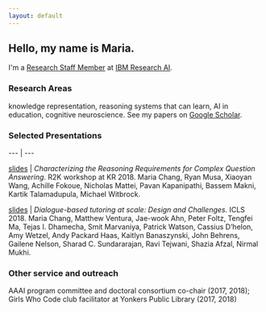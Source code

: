 ```yaml
---
layout: default
---
```


## Hello, my name is Maria.
I'm a [Research Staff Member](https://researcher.watson.ibm.com/researcher/view.php?person=ibm-Maria.Chang) at [IBM Research AI](https://www.research.ibm.com/ai/).  

### Research Areas
knowledge representation, reasoning systems that can learn, AI in education, cognitive neuroscience.  See my papers on [Google Scholar](https://scholar.google.com/citations?user=1xQr1U8AAAAJ&hl=en&oi=ao).

### Selected Presentations

--- | ---

[slides](assets/KR%20R2K%20workshop%202018.pdf) | *Characterizing the Reasoning Requirements for Complex Question Answering*. R2K workshop at KR 2018.  Maria Chang, Ryan Musa, Xiaoyan Wang, Achille Fokoue, Nicholas Mattei, Pavan Kapanipathi, Bassem Makni, Kartik Talamadupula, Michael Witbrock. 

[slides](assets/WDBT%20ICLS%202018.pdf) | *Dialogue-based tutoring at scale: Design and Challenges.*  ICLS 2018.  Maria Chang, Matthew Ventura, Jae-wook Ahn, Peter Foltz, Tengfei Ma, Tejas I. Dhamecha, Smit Marvaniya, Patrick Watson, Cassius D’helon, Amy Wetzel, Andy Packard Haas, Kaitlyn Banaszynski, John Behrens, Gailene Nelson, Sharad C. Sundararajan, Ravi Tejwani, Shazia Afzal, Nirmal Mukhi.

### Other service and outreach
AAAI program committee and doctoral consortium co-chair (2017, 2018); Girls Who Code club facilitator at Yonkers Public Library (2017, 2018)

